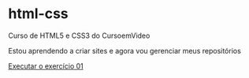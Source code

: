 # html-css
 Curso de HTML5 e CSS3 do CursoemVideo

 Estou aprendendo a criar sites e agora vou gerenciar meus repositórios

<a href="https://artur-moraes.github.io/html-css/exercicios/ex01/index.html">Executar o exercício 01</a>